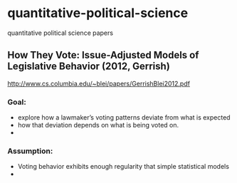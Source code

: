 # quantitative-political-science
 quantitative political science papers


## How They Vote: Issue-Adjusted Models of Legislative Behavior (2012, Gerrish)
http://www.cs.columbia.edu/~blei/papers/GerrishBlei2012.pdf

### Goal: 
- explore how a lawmaker’s voting patterns deviate from what is expected 
- how that deviation depends on what is being voted on.
- 
### Assumption:
- Voting behavior exhibits enough regularity that simple statistical models
- 
